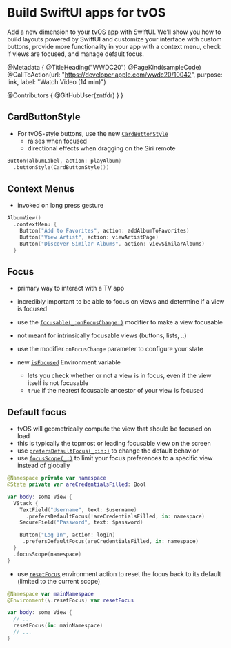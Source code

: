 # Build SwiftUI apps for tvOS

Add a new dimension to your tvOS app with SwiftUI. We’ll show you how to build layouts powered by SwiftUI and customize your interface with custom buttons, provide more functionality in your app with a context menu, check if views are focused, and manage default focus.

@Metadata {
   @TitleHeading("WWDC20")
   @PageKind(sampleCode)
   @CallToAction(url: "https://developer.apple.com/wwdc20/10042", purpose: link, label: "Watch Video (14 min)")

   @Contributors {
      @GitHubUser(zntfdr)
   }
}



## CardButtonStyle

- For tvOS-style buttons, use the new [`CardButtonStyle`][CardButtonStyle]
  - raises when focused
  - directional effects when dragging on the Siri remote

```swift
Button(albumLabel, action: playAlbum)
  .buttonStyle(CardButtonStyle())
```

## Context Menus

- invoked on long press gesture

```swift
AlbumView()
  .contextMenu {
    Button("Add to Favorites", action: addAlbumToFavorites)
    Button("View Artist", action: viewArtistPage)
    Button("Discover Similar Albums", action: viewSimilarAlbums)
  }
```

## Focus

- primary way to interact with a TV app
- incredibly important to be able to focus on views and determine if a view is focused

- use the [`focusable(_:onFocusChange:)`][focusable(_:onFocusChange:)] modifier to make a view focusable
- not meant for intrinsically focusable views (buttons, lists, ..)
- use the modifier `onFocusChange` parameter to configure your state
- new [`isFocused`][isFocused] Environment variable 
  - lets you check whether or not a view is in focus, even if the view itself is not focusable
  - `true` if the nearest focusable ancestor of your view is focused

## Default focus

- tvOS will geometrically compute the view that should be focused on load
- this is typically the topmost or leading focusable view on the screen
- use [`prefersDefaultFocus(_:in:)`][prefersDefaultFocus(_:in:)] to change the default behavior
- use [`focusScope(_:)`][focusScope(_:)] to limit your focus preferences to a specific view instead of globally

```swift
@Namespace private var namespace
@State private var areCredentialsFilled: Bool

var body: some View {
  VStack {
    TextField("Username", text: $username)
      .prefersDefaultFocus(!areCredentialsFilled, in: namespace)            
    SecureField("Password", text: $password)

    Button("Log In", action: logIn)
     .prefersDefaultFocus(areCredentialsFilled, in: namespace)
  }
  .focusScope(namespace)
}
```

- use [`resetFocus`][resetFocus] environment action to reset the focus back to its default (limited to the current scope)

```swift
@Namespace var mainNamespace
@Environment(\.resetFocus) var resetFocus

var body: some View {
  // ...
  resetFocus(in: mainNamespace)
  // ...
}
```

[CardButtonStyle]: https://developer.apple.com/documentation/swiftui/cardbuttonstyle
[focusable(_:onFocusChange:)]: https://developer.apple.com/documentation/swiftui/link/focusable(_:onfocuschange:)
[isFocused]: https://developer.apple.com/documentation/swiftui/environmentvalues/isfocused
[prefersDefaultFocus(_:in:)]: https://developer.apple.com/documentation/swiftui/form/prefersdefaultfocus(_:in:)
[focusScope(_:)]: https://developer.apple.com/documentation/swiftui/link/focusscope(_:)
[resetFocus]: https://developer.apple.com/documentation/swiftui/environmentvalues/resetfocus
